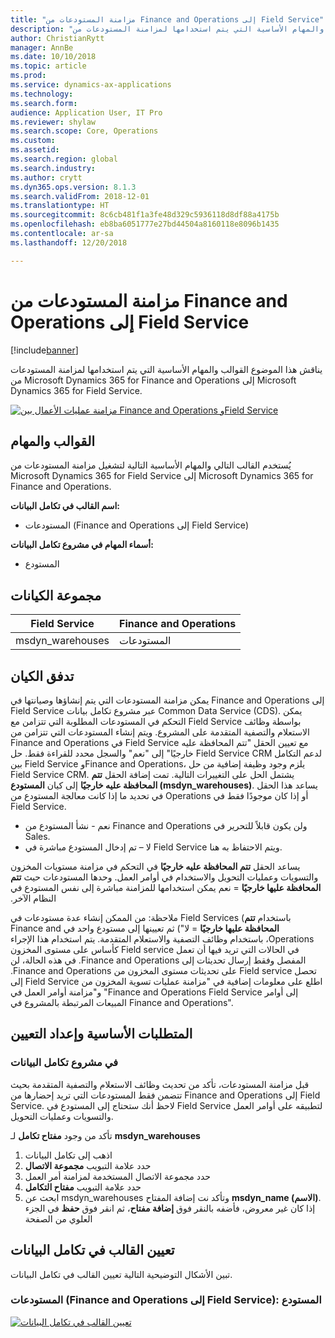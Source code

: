 ```yaml
---
title: "مزامنة المستودعات من Finance and Operations إلى Field Service"
description: "يناقش هذا الموضوع القوالب والمهام الأساسية التي يتم استخدامها لمزامنة المستودعات من Microsoft Dynamics 365 for Finance and Operations إلى Microsoft Dynamics 365 for Field Service."
author: ChristianRytt
manager: AnnBe
ms.date: 10/10/2018
ms.topic: article
ms.prod: 
ms.service: dynamics-ax-applications
ms.technology: 
ms.search.form: 
audience: Application User, IT Pro
ms.reviewer: shylaw
ms.search.scope: Core, Operations
ms.custom: 
ms.assetid: 
ms.search.region: global
ms.search.industry: 
ms.author: crytt
ms.dyn365.ops.version: 8.1.3
ms.search.validFrom: 2018-12-01
ms.translationtype: HT
ms.sourcegitcommit: 8c6cb481f1a3fe48d329c5936118d8df88a4175b
ms.openlocfilehash: eb8ba6051777e27bd44504a8160118e8096b1435
ms.contentlocale: ar-sa
ms.lasthandoff: 12/20/2018

---
```


# <a name="synchronize-warehouses-from-finance-and-operations-to-field-service"></a>مزامنة المستودعات من Finance and Operations إلى Field Service

[!include[banner](../includes/banner.md)]

يناقش هذا الموضوع القوالب والمهام الأساسية التي يتم استخدامها لمزامنة المستودعات من Microsoft Dynamics 365 for Finance and Operations إلى Microsoft Dynamics 365 for Field Service.

[![مزامنة عمليات الأعمال بين Finance and Operations وField Service](./media/FSWarehouseOW.png)](./media/FSWarehouseOW.png)

## <a name="templates-and-tasks"></a>القوالب والمهام
يُستخدم القالب التالي والمهام الأساسية التالية لتشغيل مزامنة المستودعات من Microsoft Dynamics 365 for Field Service إلى Microsoft Dynamics 365 for Finance and Operations.

**اسم القالب في تكامل البيانات:**
- المستودعات (Finance and Operations إلى Field Service)

**أسماء المهام في مشروع تكامل البيانات:**
- المستودع

## <a name="entity-set"></a>مجموعة الكيانات
| Field Service    | Finance and Operations                 |
|------------------|----------------------------------------|
| msdyn_warehouses | المستودعات                             |

## <a name="entity-flow"></a>تدفق الكيان
يمكن مزامنة المستودعات التي يتم إنشاؤها وصيانتها في Finance and Operations إلى Field Service عبر مشروع تكامل بيانات Common Data Service (CDS). يمكن التحكم في المستودعات المطلوبة التي تتزامن مع Field Service بواسطة وظائف الاستعلام والتصفية المتقدمة على المشروع. ويتم إنشاء المستودعات التي تتزامن من Finance and Operations في Field Service مع تعيين الحقل "تتم المحافظة عليه خارجيًا‬" إلى "نعم" والسجل محدد للقراءة فقط.
حل Field Service CRM لدعم التكامل بين Field Service وFinance and Operations، يلزم وجود وظيفة إضافية من حل Field Service CRM. يشتمل الحل على التغييرات التالية.
تمت إضافة الحقل **تتم المحافظة عليه خارجيًا** إلى كيان **المستودع (msdyn_warehouses)**. يساعد هذا الحقل في تحديد ما إذا كانت معالجة المستودع من Operations أو إذا كان موجودًا فقط في Field Service.
- نعم - نشأ المستودع من Finance and Operations ولن يكون قابلاً للتحرير في Sales.
- لا – تم إدخال المستودع مباشرة في Field Service ويتم الاحتفاظ به هنا.

يساعد الحقل **تتم المحافظة عليه خارجيًا** في التحكم في مزامنة مستويات المخزون والتسويات وعمليات التحويل والاستخدام في أوامر العمل. وحدها المستودعات حيث **تتم المحافظة عليها خارجيًا‬‏‫** = نعم يمكن استخدامها للمزامنة مباشرة إلى نفس المستودع في النظام الآخر. 

ملاحظة: من الممكن إنشاء عدة مستودعات في Field Services (باستخدام **تتم المحافظة عليها خارجيًا‬‏‫** = لا") ثم تعيينها إلى مستودع واحد في Finance and Operations، باستخدام وظائف التصفية والاستعلام المتقدمة. يتم استخدام هذا الإجراء في الحالات التي تريد فيها أن تعمل Field service كأساس على مستوى المخزون المفصل وفقط إرسال تحديثات إلى Finance and Operations. في هذه الحالة، لن تحصل Field service على تحديثات مستوى المخزون من Finance and Operations. اطلع على معلومات إضافية في "مزامنة عمليات تسوية المخزون من Field Service إلى Finance and Operations‬" و"مزامنة أوامر العمل في Field Service إلى أوامر المبيعات المرتبطة بالمشروع في Finance and Operations‬".

## <a name="prerequisites-and-mapping-setup"></a>المتطلبات الأساسية وإعداد التعيين
### <a name="in-the-data-integration-project"></a>في مشروع تكامل البيانات
قبل مزامنة المستودعات، تأكد من تحديث وظائف الاستعلام والتصفية المتقدمة بحيث تتضمن فقط المستودعات التي تريد إحضارها من Finance and Operations إلى Field Service. لاحظ أنك ستحتاج إلى المستودع في Field Service لتطبيقه على أوامر العمل والتسويات وعمليات التحويل.  

تأكد من وجود **مفتاح تكامل** لـ **msdyn_warehouses**
1. اذهب إلى تكامل البيانات
2. حدد علامة التبويب **مجموعة الاتصال**
3. حدد مجموعة الاتصال المستخدمة لمزامنة أمر العمل
4. حدد علامة التبويب **مفتاح التكامل**
5. ابحث عن msdyn_warehouses وتأكد نت إضافة المفتاح **msdyn_name (الاسم)**. إذا كان غير معروض، فأضفه بالنقر فوق **إضافة مفتاح**، ثم انقر فوق **حفظ** في الجزء العلوي من الصفحة

## <a name="template-mapping-in-data-integration"></a>تعيين القالب في تكامل البيانات

تبين الأشكال التوضيحية التالية تعيين القالب في تكامل البيانات.

### <a name="warehouses-finance-and-operations-to-field-service-warehouse"></a>المستودعات (Finance and Operations إلى Field Service): المستودع

[![تعيين القالب في تكامل البيانات](./media/Warehouse1.png)](./media/Warehouse1.png)

